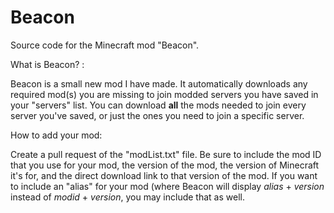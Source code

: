 # Beacon
Source code for the Minecraft mod "Beacon". 

What is Beacon? :

Beacon is a small new mod I have made. It automatically downloads any required mod(s) you are missing to join modded servers you have saved in your "servers" list. You can download **all** the mods needed to join every server you've saved, or just the ones you need to join a specific server.


How to add your mod:

Create a pull request of the "modList.txt" file. Be sure to include the mod ID that you use for your mod,
the version of the mod, the version of Minecraft it's for, and the direct download link to that version of the mod. If you want to include an "alias"
for your mod (where Beacon will display *alias* + *version* instead of *modid* + *version*, you may include that as well.
